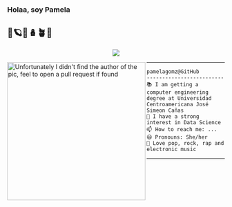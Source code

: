 ### Holaa, soy Pamela 
## 🐞🪐🧿🪆🪴🤎


<!-- Typing SVG by DenverCoder1 - https://github.com/DenverCoder1/readme-typing-svg -->
<p align="center" style="color: #FF69B4;">
  <a href="https://github.com/DenverCoder1/readme-typing-svg"><img src="https://readme-typing-svg.herokuapp.com?lines=Computer+Science+Student;Full+Stack+Web+Developer;Freelancer;DS%20|%20AI%20|%20ML%20Enthusiastic;Always%20learning%20new%20things&center=true&width=380&height=45"></a>
</p>


<img align="left" src="https://i.pinimg.com/originals/09/d9/d8/09d9d832ce7e7991c41e456fd7799b43.gif" alt="Unfortunately I didn't find the author of the pic, feel to open a pull request if found" width="320" />
<hr>

```
pamelagomz@GitHub
-------------------------
📚 I am getting a computer engineering degree at Universidad Centroamericana José Simeon Cañas
📝 I have a strong interest in Data Science
📫 How to reach me: ...
😄 Pronouns: She/her
🎵 Love pop, rock, rap and electronic music
```
<hr>

<!--
**pamelagomz/pamelagomz** is a ✨ _special_ ✨ repository because its `README.md` (this file) appears on your GitHub profile.

Here are some ideas to get you started:

- 🔭 I’m currently working on ...
- 🌱 I’m currently learning ...
- 👯 I’m looking to collaborate on ...
- 🤔 I’m looking for help with ...
- 💬 Ask me about ...
- 📫 How to reach me: ...
- 😄 Pronouns: ...
- ⚡ Fun fact: ...
-->
